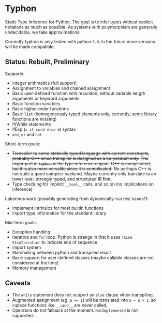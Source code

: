 # Typhon
Static Type Inference for Python.
The goal is to infer types without explicit notations as much as possible.
As systems with polymorphism are generally undecidable, we take approximations.

Currently typhon is only tested with python `3.8`.
In the future more versions will be made compatible.

## Status: Rebuilt, Preliminary
Supports:
- Integer arithmetics (full support)
- Assignment to variables and chained assignment
- Basic user-defined function with recursion, without variable length arguments or keyword arguments
- Basic function variables
- Basic higher order functions
- Basic `list` (homogeneously typed elements only, currently; some library functions are missing)
- If/While statements
- IfExp (`a if cond else b`) syntax
- `and`, `or` and `not`

Short-term goals:
- ~~Transpiler to some statically typed language with current constructs,~~
  ~~probably C++ since transpiler is designed as a co-product only.~~
  ~~The major part in `typhon` is the type inference engine.~~
  ~~C++ is complicated, but it is also more versatile since it is complicated.~~
  No perhaps C++ is not quite a good compiler backend.
  Maybe currently only translate to an lower level, strongly typed, and structured IR first.
- Type checking for implicit `__bool__` calls, and so on (no implications on inference)

Laborious work (possibly generating from dynamically-run test cases?):
- Implement intrinsics for most builtin functions
- Import type information for the standard library

Mid-term goals:
- Exception handling
- Iterators and `for` loop. Python is strange in that it uses `raise StopIteration` to indicate end of sequence.
- Import system
- Marshalling between python and transpiled result
- Basic support for user-defined classes (maybe callable classes are not considered at the time)
- Memory management

## Caveats
- The `while` statement does not support an `else` clause when transpiling.
- Augmented assignment (eg. `a += 1`) will be translated into `a = a + 1`, so inplace functions like `__iadd__` are never called.
- Operators do not fallback at the moment. `NotImplemented` is not supported.
